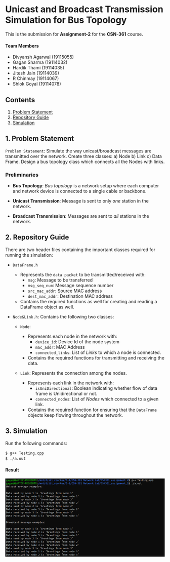 # Unicast and Broadcast Transmission Simulation for Bus Topology

This is the submission for **Assignment-2** for the **CSN-361** course.

#### Team Members

- Divyansh Agarwal (19115055)
- Gagan Sharma (19114032)
- Hardik Thami (19114035)
- Jitesh Jain (19114039)
- R Chinmay (19114067)
- Shlok Goyal (19114078)

## Contents
1. [Problem Statement](#1-problem-statement)
2. [Repository Guide](#2-repository-guide)
3. [Simulation](#3-simulation)

## 1. Problem Statement

`Problem Statement`: Simulate the way unicast/broadcast messages are transmitted over the network. Create three classes: a) Node b) Link c) Data Frame. Design a bus topology class which connects all the Nodes with links.

### Preliminaries

- **Bus Topology**: *Bus topology* is a network setup where each computer and network device is connected to a single cable or backbone.

- **Unicast Transmission**:  Message is sent to only *one* station in the network. 

- **Broadcast Transmission**: Messages are sent to *all* stations in the network.

## 2. Repository Guide

There are two header files containing the important classes required for running the simulation:

- `DataFrame.h`
    - Represents the `data packet` to be transmitted/received with:
        - `msg`: Message to be transferred
        - `msg_seq_num`: Message sequence number
        - `src_mac_addr`: Source MAC address
        - `dest_mac_addr`: Destination MAC address
    - Contains the required functions as well for creating and reading a DataFrame object as well.

- `Node&Link.h`: Contains the following two classes:
    - `Node`: 
        - Represents each node in the network with:
            - `device_id`: Device Id of the node system
            - `mac_addr`: MAC Address
            - `connected_links`: List of *Links* to which a node is connected.
        - Contains the required functions for transmitting and receiving the data.

    - `Link`: Represents the connection among the nodes.
        - Represents each link in the network with:
            - `isUniDirectional`: Boolean indicating whether flow of data frame is Unidirectional or not.
            - `connected_nodes`: List of *Nodes* which connected to a given link.
        - Contains the required function for ensuring that the `DataFrame` objects keep flowing throughout the network.

## 3. Simulation

Run the following commands:

```.bash
$ g++ Testing.cpp
$ ./a.out
```

#### Result

![Image](result.png)
